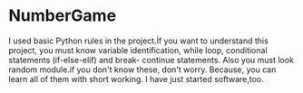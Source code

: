 # NumberGame
I used basic Python rules in the project.İf you want to understand this project, you must know variable identification, while loop, conditional statements (if-else-elif) and break- continue statements. Also you must look random module.if you don't know these, don't worry. Because, you can learn all of them with short working. I have just started software,too.
